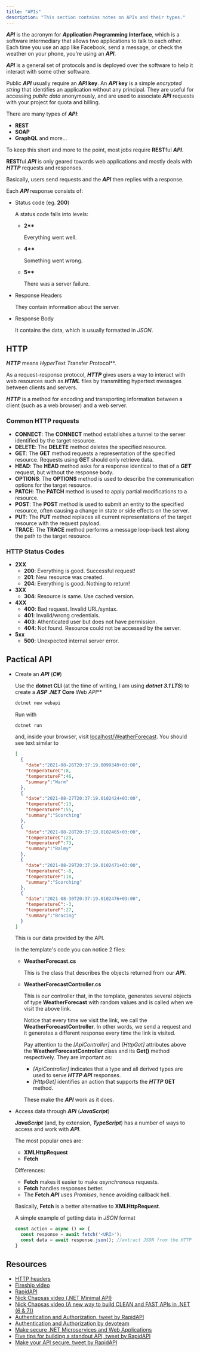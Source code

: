 ```yaml
---
title: "APIs"
description: "This section contains notes on APIs and their types."
---
```


***API*** is the acronym for ***A*pplication *P*rogramming *I*nterface**, which is a software intermediary that allows two applications to talk to each other. Each time you use an app like Facebook, send a message, or check the weather on your phone, you’re using an ***API***.

***API*** is a general set of protocols and is deployed over the software to help it interact with some other software.

Public ***API*** usually require an ***API* key**. An ***API* key** is a simple *encrypted string* that identifies an application without any principal. They are useful for accessing *public data* anonymously, and are used to associate ***API*** requests with your project for quota and billing.

There are many types of ***API***:

- **REST**
- **SOAP**
- **GraphQL** and more...

To keep this short and more to the point, most jobs require **REST**ful ***API***.

**REST**ful ***API*** is only geared towards web applications and mostly deals with ***HTTP*** requests and responses.

Basically, users send requests and the ***API*** then replies with a response.

Each ***API*** response consists of:

- Status code (eg. **200**)

  A status code falls into levels:
  - **2\*\***

    Everything went well.
  - **4\*\***

    Something went wrong.
  - **5\*\***

    There was a server failure.
- Response Headers

  They contain information about the server.
- Response Body

  It contains the data, which is usually formatted in *JSON*.

## HTTP

***HTTP*** means ***H*yper*T*ext *T*ransfer *P*rotocol**.

As a request-response protocol, ***HTTP*** gives users a way to interact with web resources such as ***HTML*** files by transmitting hypertext messages between clients and servers.

***HTTP*** is a method for encoding and transporting information between a client (such as a web browser) and a web server.

### Common HTTP requests

- **CONNECT**: The **CONNECT** method establishes a tunnel to the server identified by the target resource.
- **DELETE**: The **DELETE** method deletes the specified resource.
- **GET**: The **GET** method requests a representation of the specified resource. Requests using **GET** should only retrieve data.
- **HEAD**: The **HEAD** method asks for a response identical to that of a ***GET*** request, but without the response body.
- **OPTIONS**: The **OPTIONS** method is used to describe the communication options for the target resource.
- **PATCH**: The **PATCH** method is used to apply partial modifications to a resource.
- **POST**: The **POST** method is used to submit an entity to the specified resource, often causing a change in state or side effects on the server.
- **PUT**: The **PUT** method replaces all current representations of the target resource with the request payload.
- **TRACE**: The **TRACE** method performs a message loop-back test along the path to the target resource.

### HTTP Status Codes

- **2XX**
  - **200**: Everything is good. Successful request!
  - **201**: New resource was created.
  - **204**: Everything is good. Nothing to return!
- **3XX**
  - **304**: Resource is same. Use cached version.
- **4XX**
  - **400**: Bad request. Invalid URL/syntax.
  - **401**: Invalid/wrong credentials.
  - **403**: Athenticated user but does not have permission.
  - **404**: Not found. Resource could not be accessed by the server.
- **5xx**
  - **500**: Unexpected internal server error.

## Pactical API

- Create an ***API*** (***C#***)

  Use the **dotnet CLI** (at the time of writing, I am using ***dotnet 3.1 LTS***) to create a ***ASP .NET* Core** Web *API***

  ```bash
  dotnet new webapi
  ```

  Run with

  ```bash
  dotnet run
  ```

  and, inside your browser, visit [localhost/WeatherForecast](https://localhost:5001/WeatherForecast).
  You should see text similar to

  ```json
  [
    {
      "date":"2021-08-26T20:37:19.0099349+03:00",
      "temperatureC":8,
      "temperatureF":46,
      "summary":"Warm"
    },
    {
      "date":"2021-08-27T20:37:19.0102424+03:00",
      "temperatureC":13,
      "temperatureF":55,
      "summary":"Scorching"
    },
    {
      "date":"2021-08-28T20:37:19.0102465+03:00",
      "temperatureC":23,
      "temperatureF":73,
      "summary":"Balmy"
    },
    {
      "date":"2021-08-29T20:37:19.0102471+03:00",
      "temperatureC":-8,
      "temperatureF":18,
      "summary":"Scorching"
    },
    {
      "date":"2021-08-30T20:37:19.0102476+03:00",
      "temperatureC":-3,
      "temperatureF":27,
      "summary":"Bracing"
    }
  ]
  ```

  This is our data provided by the API.

  In the template's code you can notice 2 files:
  - **WeatherForecast.cs**

    This is the class that describes the objects returned from our ***API***.
  - **WeatherForecastController.cs**

    This is our controller that, in the template, generates several objects of type **WeatherForecast** with random values and is called when we visit the above link.

    Notice that every time we visit the link, we call the **WeatherForecastController**. In other words, we send a request and it generates a different response every time the link is visited.

    Pay attention to the *[ApiController]* and *[HttpGet]* attributes above the **WeatherForecastController** class and its **Get()** method respectively. They are important as:
    - *[ApiController]* indicates that a type and all derived types are used to serve ***HTTP API*** responses.
    - *[HttpGet]* identifies an action that supports the ***HTTP* GET** method.

    These make the ***API*** work as it does.

- Access data through ***API*** (***JavaScript***)

  ***JavaScript*** (and, by extension, ***TypeScript***) has a number of ways to access and work with ***API***.

  The most popular ones are:
  - **XMLHttpRequest**
  - **Fetch**

  Differences:
  - **Fetch** makes it easier to make *asynchronous* requests.
  - **Fetch** handles responses better.
  - The **Fetch *API*** uses *Promises*, hence avoiding callback hell.

  Basically, **Fetch** is a better alternative to **XMLHttpRequest**.

  A simple example of getting data in *JSON* format

  ```javascript
  const action = async () => {
    const response = await fetch('<URI>');
    const data = await response.json(); //extract JSON from the HTTP response
  }
  ```

## Resources

- [HTTP headers](https://developer.mozilla.org/en-US/docs/Web/HTTP/Headers)
- [Fireship video](https://youtu.be/-MTSQjw5DrM)
- [RapidAPI](https://docs.rapidapi.com)
- [Nick Chapsas video (.NET Minimal API)](https://youtu.be/eRJFNGIsJEo)
- [Nick Chapsas video (A new way to build CLEAN and FAST APIs in .NET (6 & 7))](https://youtu.be/z32_7KgCr6c)
- [Authentication and Authorization, tweet by RapidAPI](https://twitter.com/Rapid_API/status/1463190771448885255)
- [Authentication and Authorization by devoteam](https://nl.devoteam.com/expert-view/authentication-and-authorization-to-secure-apis/)
- [Make secure .NET Microservices and Web Applications](https://docs.microsoft.com/en-us/dotnet/architecture/microservices/secure-net-microservices-web-applications/)
- [Five tips for building a standout API, tweet by RapidAPI](https://twitter.com/Rapid_API/status/1462752410103910407)
- [Make your API secure, tweet by RapidAPI](https://twitter.com/Rapid_API/status/1488221552562872331)
